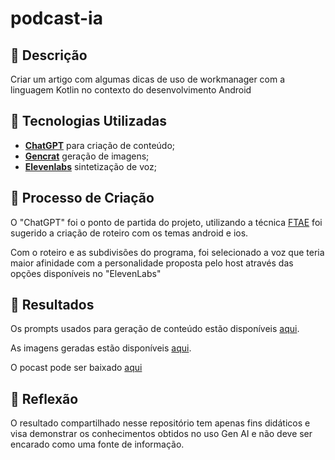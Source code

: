 # podcast-ia

## 📒 Descrição
Criar um artigo com algumas dicas de uso de workmanager com a linguagem Kotlin no contexto do desenvolvimento Android

## 🤖 Tecnologias Utilizadas
- **[ChatGPT](https://chat.openai.com)** para criação de conteúdo;
- **[Gencrat](https://gencraft.com)** geração de imagens;
- **[Elevenlabs](https://elevenlabs.io)** sintetização de voz;


## 🧐 Processo de Criação
O "ChatGPT" foi o ponto de partida do projeto, utilizando a técnica [FTAE](https://helpful-jump-17b.notion.site/Prompts-assertivos-121ebbf78f6440d98c58d1509b3e030f) foi sugerido a criação de roteiro com os temas android e ios.

Com o roteiro e as subdivisões do programa, foi selecionado a voz que teria maior afinidade com a personalidade proposta pelo host através das opções disponíveis no "ElevenLabs"

## 🚀 Resultados

Os prompts usados para geração de conteúdo estão disponíveis [aqui](https://github.com/tramalho/podcast-ai/tree/main/resources/prompts).

As imagens geradas estão disponíveis [aqui](https://github.com/tramalho/podcast-ai/tree/main/resources/img).

O pocast pode ser baixado [aqui](https://github.com/tramalho/podcast-ai/tree/main/resources/podcast)


## 💭 Reflexão
O resultado compartilhado nesse repositório tem apenas fins didáticos e visa demonstrar os conhecimentos obtidos no uso Gen AI e não deve ser encarado como uma fonte de informação.
